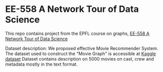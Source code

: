 # EE-558 A Network Tour of Data Science

This repo contains project from the EPFL course on graphs, [EE-558 A Network Tour of Data Science][course_link]

Dataset description:
We proposed effective Movie Recommender System.
The dataset used to construct the "Movie Graph" is accessible at [Kaggle dataset][dataset_link]
Dataset contains description on 5000 movies on cast, crew and metadata mostly in the text format.

[course_link]: https://github.com/mdeff/ntds_2018
[dataset_link]: https://www.kaggle.com/tmdb/tmdb-movie-metadata
